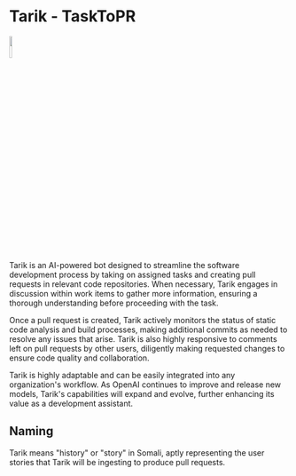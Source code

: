 # Tarik - TaskToPR

<img src="https://user-images.githubusercontent.com/2335582/226174735-298dfef7-2108-4f50-8509-c1a7fec807ec.png"  width="10%">

Tarik is an AI-powered bot designed to streamline the software development process by taking on assigned tasks and creating pull requests in relevant code repositories. When necessary, Tarik engages in discussion within work items to gather more information, ensuring a thorough understanding before proceeding with the task.

Once a pull request is created, Tarik actively monitors the status of static code analysis and build processes, making additional commits as needed to resolve any issues that arise. Tarik is also highly responsive to comments left on pull requests by other users, diligently making requested changes to ensure code quality and collaboration.

Tarik is highly adaptable and can be easily integrated into any organization's workflow. As OpenAI continues to improve and release new models, Tarik's capabilities will expand and evolve, further enhancing its value as a development assistant.

## Naming

Tarik means "history" or "story" in Somali, aptly representing the user stories that Tarik will be ingesting to produce pull requests.
